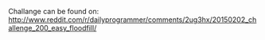 Challange can be found on: http://www.reddit.com/r/dailyprogrammer/comments/2ug3hx/20150202_challenge_200_easy_floodfill/